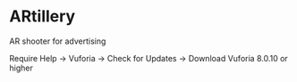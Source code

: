 # ARtillery
AR shooter for advertising

Require Help -> Vuforia -> Check for Updates -> Download Vuforia 8.0.10 or higher 
